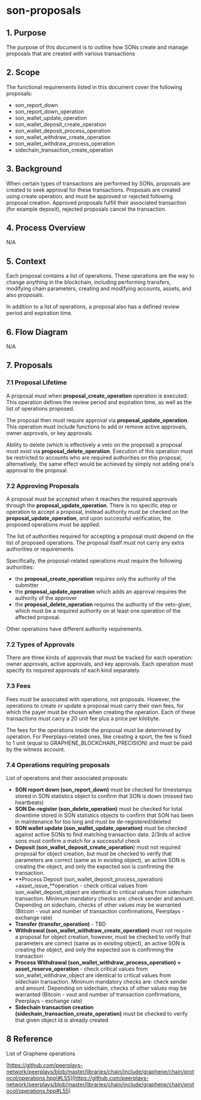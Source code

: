 # son-proposals

## 1. Purpose

The purpose of this document is to outline how SONs create and manage proposals that are created with various transactions

## 2. Scope

The functional requirements listed in this document cover the following proposals:

* son\_report\_down
* son\_report\_down\_operation
* son\_wallet\_update\_operation
* son\_wallet\_deposit\_create\_operation
* son\_wallet\_deposit\_process\_operation
* son\_wallet\_withdraw\_create\_operation
* son\_wallet\_withdraw\_process\_operation
* sidechain\_transaction\_create\_operation

## 3. Background

When certain types of transactions are performed by SONs, proposals are created to seek approval for these transactions. Proposals are created using create operation, and must be approved or rejected following proposal creation. Approved proposals fulfill their associated transaction \(for example deposit\), rejected proposals cancel the transaction.

## 4. Process Overview

N/A

## 5. Context

Each proposal contains a list of operations. These operations are the way to change anything in the blockchain, including performing transfers, modifying chain parameters, creating and modifying accounts, assets, and also proposals.

In addition to a list of operations, a proposal also has a defined review period and expiration time.

## 6. Flow Diagram

N/A

## **7. Proposals**

### **7.1 Proposal Lifetime**

A proposal must when **proposal\_create\_operation** operation is executed. This operation defines the review period and expiration time, as well as the list of operations proposed.

The proposal then must require approval via **proposal\_update\_operation**. This operation must include functions to add or remove active approvals, owner approvals, or key approvals.

Ability to delete \(which is effectively a veto on the proposal\) a proposal must exist via **proposal\_delete\_operation**. Execution of this operation must be restricted to accounts who are required authorities on this proposal, alternatively, the same effect would be achieved by simply not adding one's approval to the proposal.

### **7.2 Approving Proposals**

A proposal must be accepted when it reaches the required approvals through the **proposal\_update\_operation**. There is no specific step or operation to accept a proposal, instead authority must be checked on the **proposal\_update\_operation**, and upon successful verification, the proposed operations must be applied.

The list of authorities required for accepting a proposal must depend on the list of proposed operations. The proposal itself must not carry any extra authorities or requirements.

Specifically, the proposal-related operations must require the following authorities:

* the **proposal\_create\_operation** requires only the authority of the submitter
* the **proposal\_update\_operation** which adds an approval requires the authority of the approver
* the **proposal\_delete\_operation** requires the authority of the veto-giver, which must be a required authority on at least one operation of the affected proposal.

Other operations have different authority requirements.

### **7.2 Types of Approvals**

There are three kinds of approvals that must be tracked for each operation: owner approvals, active approvals, and key approvals. Each operation must specify its required approvals of each kind separately.

### **7.3 Fees**

Fees must be associated with operations, not proposals. However, the operations to create or update a proposal must carry their own fees, for which the payer must be chosen when creating the operation. Each of these transactions must carry a 20 unit fee plus a price per kilobyte.

The fees for the operations inside the proposal must be determined by operation. For Peerplays-related ones, like creating a sport, the fee is fixed to 1 unit \(equal to GRAPHENE\_BLOCKCHAIN\_PRECISION\) and must be paid by the witness account.

### **7.4 Operations requiring proposals**

List of operations and their associated proposals:

* **SON report down \(son\_report\_down\)** must be checked for timestamps stored in SON statistics object to confirm that SON is down \(missed two heartbeats\)
* **SON De-register \(son\_delete\_operation\)** must be checked for total downtime stored in SON statistics objects to confirm that SON has been in maintenance for too long and must be de-registered/deleted
* **SON wallet update \(son\_wallet\_update\_operation\)** must be checked against active SONs to find matching transaction data. 2/3rds of active sons must confirm a match for a successful check
* **Deposit \(son\_wallet\_deposit\_create\_operation**\) must not required proposal for object creation, but must be checked to verify that parameters are correct \(same as in existing object\), an active SON is creating the object, and only the expected son is confirming the transaction.
* **Process Deposit \(son\_wallet\_deposit\_process\_operation\) +asset\_issue\_**operation - check critical values from son\_wallet\_deposit\_object are identical to critical values from sidechain transaction. Minimum mandatory checks are: check sender and amount. Depending on sidechain, checks of other values may be warranted \(Bitcoin - vout and number of transaction confirmations, Peerplays - exchange rate\)
* **Transfer \(transfer\_operation\)** - TBD
* **Withdrawal \(son\_wallet\_withdraw\_create\_operation\)** must not require a proposal for object creation, however, must be checked to verify that parameters are correct \(same as in existing object\), an active SON is creating the object, and only the expected son is confirming the transaction
* **Process Withdrawal \(son\_wallet\_withdraw\_process\_operation\) + asset\_reserve\_operation** - check critical values from son\_wallet\_withdraw\_object are identical to critical values from sidechain transaction. Minimum mandatory checks are: check sender and amount. Depending on sidechain, checks of other values may be warranted \(Bitcoin - vout and number of transaction confirmations, Peerplays - exchange rate\)
* **Sidechain transaction creation \(sidechain\_transaction\_create\_operation\)** must be checked to verify that given object id is already created

## 8 Reference

List of Graphene operations

[https://github.com/peerplays-network/peerplays/blob/master/libraries/chain/include/graphene/chain/protocol/operations.hpp\#L55](https://github.com/peerplays-network/peerplays/blob/master/libraries/chain/include/graphene/chain/protocol/operations.hpp#L55)

